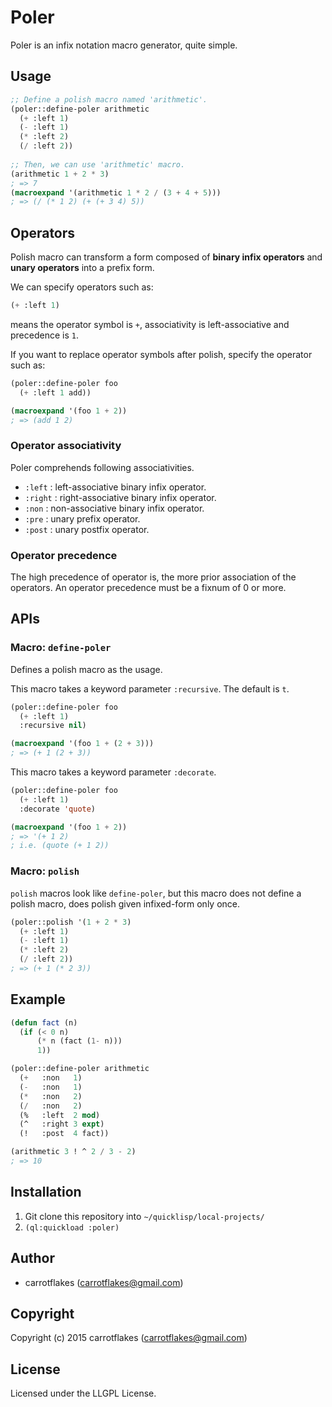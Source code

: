 # Poler

Poler is an infix notation macro generator, quite simple.

## Usage

``` lisp
;; Define a polish macro named 'arithmetic'.
(poler::define-poler arithmetic
  (+ :left 1)
  (- :left 1)
  (* :left 2)
  (/ :left 2))
  
;; Then, we can use 'arithmetic' macro.
(arithmetic 1 + 2 * 3)
; => 7
(macroexpand '(arithmetic 1 * 2 / (3 + 4 + 5)))
; => (/ (* 1 2) (+ (+ 3 4) 5))
```

## Operators
Polish macro can transform a form composed of **binary infix operators** and **unary operators** into a prefix form.

We can specify operators such as:
``` lisp
(+ :left 1)
```
means the operator symbol is `+`, associativity is left-associative and precedence is `1`.

If you want to replace operator symbols after polish, specify the operator such as:
``` lisp
(poler::define-poler foo
  (+ :left 1 add))

(macroexpand '(foo 1 + 2))
; => (add 1 2)
```

### Operator associativity
Poler comprehends following associativities.
- `:left` : left-associative binary infix operator.
- `:right` : right-associative binary infix operator.
- `:non` : non-associative binary infix operator.
- `:pre` : unary prefix operator.
- `:post` : unary postfix operator.

### Operator precedence
The high precedence of operator is, the more prior association of the operators.
An operator precedence must be a fixnum of 0 or more.

## APIs

### Macro: `define-poler`
Defines a polish macro as the usage.

This macro takes a keyword parameter `:recursive`.
The default is `t`.
``` lisp
(poler::define-poler foo
  (+ :left 1)
  :recursive nil)

(macroexpand '(foo 1 + (2 + 3)))
; => (+ 1 (2 + 3))
```

This macro takes a keyword parameter `:decorate`.
``` lisp
(poler::define-poler foo
  (+ :left 1)
  :decorate 'quote)

(macroexpand '(foo 1 + 2))
; => '(+ 1 2)
; i.e. (quote (+ 1 2))
```

### Macro: `polish`
`polish` macros look like `define-poler`, but this macro does not define a polish macro, does polish given infixed-form only once.
``` lisp
(poler::polish '(1 + 2 * 3)
  (+ :left 1)
  (- :left 1)
  (* :left 2)
  (/ :left 2))
; => (+ 1 (* 2 3))
```

## Example
``` lisp
(defun fact (n)
  (if (< 0 n)
      (* n (fact (1- n)))
      1))

(poler::define-poler arithmetic
  (+   :non   1)
  (-   :non   1)
  (*   :non   2)
  (/   :non   2)
  (%   :left  2 mod)
  (^   :right 3 expt)
  (!   :post  4 fact))

(arithmetic 3 ! ^ 2 / 3 - 2)
; => 10
```

## Installation

1. Git clone this repository into `~/quicklisp/local-projects/`
2. `(ql:quickload :poler)`

## Author

* carrotflakes (carrotflakes@gmail.com)

## Copyright

Copyright (c) 2015 carrotflakes (carrotflakes@gmail.com)

## License

Licensed under the LLGPL License.
